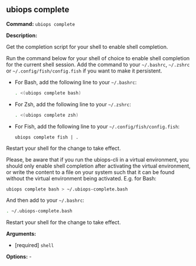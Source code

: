 
## ubiops complete

**Command:** `ubiops complete`

**Description:**

Get the completion script for your shell to enable shell completion.

Run the command below for your shell of choice to enable shell completion for the current shell session. Add the
command to your `~/.bashrc`, `~/.zshrc` or `~/.config/fish/config.fish` if you want to make it persistent.


- For Bash, add the following line to your `~/.bashrc`:
    ```bash
    . <(ubiops complete bash)
    ```
- For Zsh, add the following line to your `~/.zshrc`:
    ```zsh
    . <(ubiops complete zsh)
    ```
- For Fish, add the following line to your `~/.config/fish/config.fish`:
    ```fish
    ubiops complete fish | .
    ```

Restart your shell for the change to take effect.

Please, be aware that if you run the ubiops-cli in a virtual environment, you should only enable shell completion
after activating the virtual environment, or write the content to a file on your system such that it can be found
without the virtual environment being activated. E.g. for Bash:


```bash
ubiops complete bash > ~/.ubiops-complete.bash
```

And then add to your `~/.bashrc`:
```bash
. ~/.ubiops-complete.bash
```

Restart your shell for the change to take effect.

**Arguments:**

- [required] `shell`



**Options:** - 
<br/>
